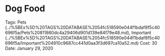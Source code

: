# Dog Food

Tags: Pets (../%5BEx%5D%20TAGS%20DATABASE%2054fc518590e044f1bdaf8f5c40696f5a/Pets%20811860dc4a29406d901d139e84f79e48.md), Important (../%5BEx%5D%20TAGS%20DATABASE%2054fc518590e044f1bdaf8f5c40696f5a/Important%204810c9687cc441d0aa3f3d697ca10a52.md)
Cost: 30
Date: January 29, 2020